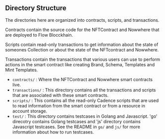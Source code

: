 ## Directory Structure

The directories here are organized into contracts, scripts, and transactions.

Contracts contain the source code for the NFTContract and Nowwhere that are deployed to Flow Blocckhain.

Scripts contain read-only transactions to get information about
the state of someones Collection or about the state of the NFTcontract and Nowwhere.

Transactions contain the transactions that various users can use
to perform actions in the smart contract like creating Brand, Schema, Templates and Mint Templates.

- `contracts/` : Where the NFTContract and Nowwhere smart contracts live.
- `transactions/` : This directory contains all the transactions and scripts
  that are associated with these smart contracts.
- `scripts/` : This contains all the read-only Cadence scripts
  that are used to read information from the smart contract
  or from a resource in account storage.
- `test/` : This directory contains testcases in Golang and Javascript. 'go' direcotry contains
  Golang testcases and 'js' directory contains Javascript testcases. See the README in `go/` and `js/` for more information
  about how to run testcases.

